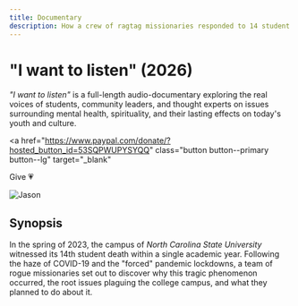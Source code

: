 ```yaml
---
title: Documentary
description: How a crew of ragtag missionaries responded to 14 student deaths at a top American university.
---
```


# "I want to listen" (2026)

*"I want to listen"* is a full-length audio-documentary exploring the real voices of students, community leaders, and thought experts on issues surrounding mental health, spirituality, and their lasting effects on today's youth and culture.

<a
  href="https://www.paypal.com/donate/?hosted_button_id=53SQPWUPYSYQQ"
  class="button button--primary button--lg"
  target="_blank"
>
  Give 💗
</a>

![Jason](/img/audible.png)

## Synopsis

In the spring of 2023, the campus of *North Carolina State University* witnessed its 14th student death within a single academic year. Following the haze of COVID-19 and the "forced" pandemic lockdowns, a team of rogue missionaries set out to discover why this tragic phenomenon occurred, the root issues plaguing the college campus, and what they planned to do about it.
